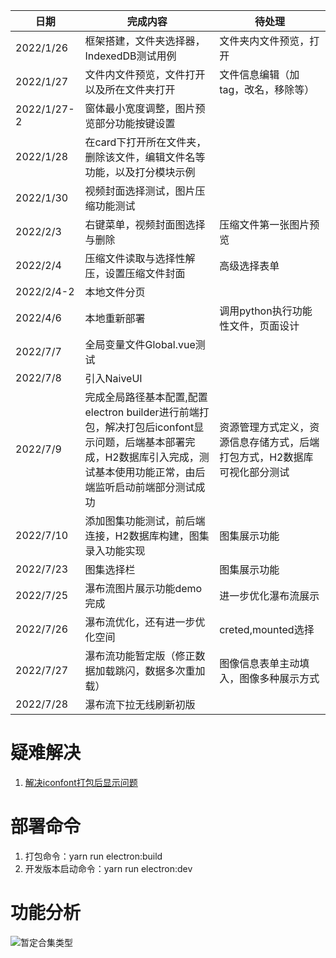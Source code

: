 日期|完成内容|待处理
---|---|---
2022/1/26|框架搭建，文件夹选择器，IndexedDB测试用例|文件夹内文件预览，打开
2022/1/27|文件内文件预览，文件打开以及所在文件夹打开|文件信息编辑（加tag，改名，移除等）
2022/1/27-2|窗体最小宽度调整，图片预览部分功能按键设置|
2022/1/28|在card下打开所在文件夹，删除该文件，编辑文件名等功能，以及打分模块示例|
2022/1/30|视频封面选择测试，图片压缩功能测试|
2022/2/3|右键菜单，视频封面图选择与删除|压缩文件第一张图片预览
2022/2/4|压缩文件读取与选择性解压，设置压缩文件封面|高级选择表单
2022/2/4-2|本地文件分页|
2022/4/6|本地重新部署|调用python执行功能性文件，页面设计
2022/7/7|全局变量文件Global.vue测试|
2022/7/8|引入NaiveUI|
2022/7/9|完成全局路径基本配置,配置electron builder进行前端打包，解决打包后iconfont显示问题，后端基本部署完成，H2数据库引入完成，测试基本使用功能正常，由后端监听启动前端部分测试成功|资源管理方式定义，资源信息存储方式，后端打包方式，H2数据库可视化部分测试
2022/7/10|添加图集功能测试，前后端连接，H2数据库构建，图集录入功能实现|图集展示功能
2022/7/23|图集选择栏|图集展示功能
2022/7/25|瀑布流图片展示功能demo完成|进一步优化瀑布流展示
2022/7/26|瀑布流优化，还有进一步优化空间|creted,mounted选择
2022/7/27|瀑布流功能暂定版（修正数据加载跳闪，数据多次重加载）|图像信息表单主动填入，图像多种展示方式
2022/7/28|瀑布流下拉无线刷新初版|


# 疑难解决
1. [解决iconfont打包后显示问题](https://blog.csdn.net/qq_29712303/article/details/125002316)


# 部署命令
1. 打包命令：yarn run electron:build
2. 开发版本启动命令：yarn run electron:dev  


# 功能分析
![暂定合集类型](https://ywrbyimg.oss-cn-chengdu.aliyuncs.com/img/%E6%9C%AA%E5%91%BD%E5%90%8D%E7%99%BD%E6%9D%BFdhuahdshahdsa22.jpg)
